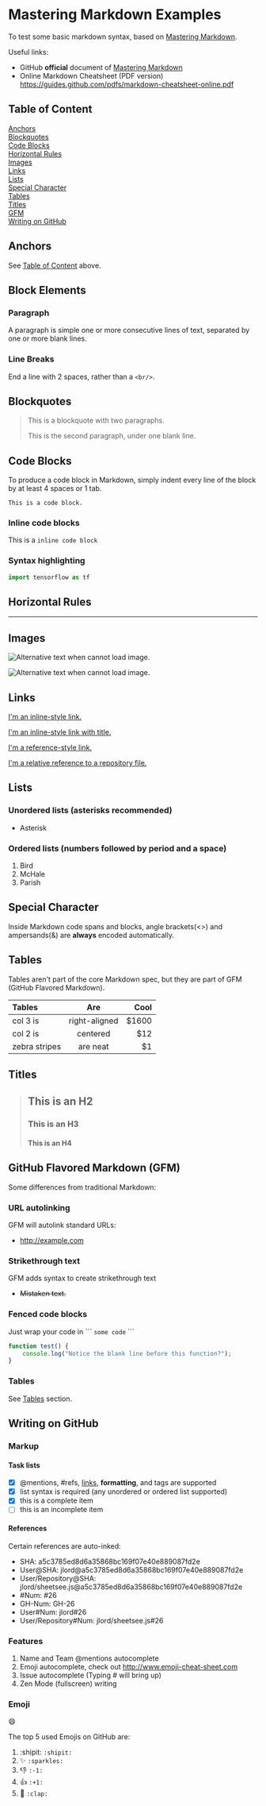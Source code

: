 # Mastering Markdown Examples

To test some basic markdown syntax, based on [Mastering Markdown](https://www.gitbook.com/book/roachhd/master-markdown/details).

Useful links:

* GitHub **official** document of [Mastering Markdown](https://guides.github.com/features/mastering-markdown/)
* Online Markdown Cheatsheet (PDF version) https://guides.github.com/pdfs/markdown-cheatsheet-online.pdf

## <a name='TableOfContent'></a> Table of Content

[Anchors](#Anchors)  
[Blockquotes](#Blockquotes)  
[Code Blocks](#CodeBlocks)  
[Horizontal Rules](#HorizontalRules)  
[Images](#Images)  
[Links](#Links)  
[Lists](#Lists)  
[Special Character](#SpecialCharacter)  
[Tables](#Tables)  
[Titles](#Titles)  
[GFM](#GFM)  
[Writing on GitHub](#WritingOnGitHub)

## <a name="Anchors"></a> Anchors

See [Table of Content](#TableOfContent) above.

## <a name="Block Elements"></a> Block Elements

### Paragraph

A paragraph is simple one or more consecutive lines of text, separated by one or more blank lines.

### Line Breaks

End a line with 2 spaces, rather than a `<br/>`.

## <a name="Blockquotes"></a> Blockquotes

> This is a blockquote with two paragraphs.
>
> This is the second paragraph, under one blank line.

## <a name="CodeBlocks"></a> Code Blocks

To produce a code block in Markdown, simply indent every line of the block by at least 4 spaces or 1 tab.

    This is a code block.

### Inline code blocks

This is a `inline code block`

### Syntax highlighting

```python
import tensorflow as tf
```

## <a name="HorizontalRules"></a> Horizontal Rules

***

## <a name="Images"></a> Images

![Alternative text when cannot load image.](invalid_path)

![Alternative text when cannot load image.](https://avatars1.githubusercontent.com/u/8685355?v=3&s=96 "Optional title")

## <a name="Links"></a> Links

[I'm an inline-style link.](https://www.google.com/ncr)

[I'm an inline-style link with title.](https://www.google.com/ncr "Google's Homepage")

[I'm a reference-style link.][Arbitrary case-insensitive reference text]

[Arbitrary case-insensitive reference text]: https://www.perphyyoung.github.io "PerphyYoung's Homepage"

[I'm a relative reference to a repository file.](LICENSE)

## <a name="Lists"></a> Lists

### Unordered lists (asterisks recommended)

* Asterisk

### Ordered lists (numbers followed by period and a space)

1. Bird
2. McHale
3. Parish

## <a name="SpecialCharacter"></a> Special Character

Inside Markdown code spans and blocks, angle brackets(<>) and ampersands(&) are **always** encoded automatically.

## <a name="Tables"></a> Tables

Tables aren't part of the core Markdown spec, but they are part of GFM (GitHub Flavored Markdown).

| Tables | Are | Cool |
| :------------- |:-------------:| -----:|
| col 3 is | right-aligned | $1600 |
| col 2 is | centered | $12 |
| zebra stripes | are neat | $1 |

## <a name="Titles"></a> Titles

> ## This is an H2
> ### This is an H3
> #### This is an H4

## <a name="GFM"></a> GitHub Flavored Markdown (GFM)

Some differences from traditional Markdown:

### URL autolinking

GFM will autolink standard URLs:

* http://example.com

### Strikethrough text

GFM adds syntax to create strikethrough text

* ~~Mistaken text.~~

### Fenced code blocks

Just wrap your code in \`\`\` `some code` \`\`\`

```javascript
function test() {
    console.log("Notice the blank line before this function?");
}
```

### Tables

See [Tables](#Tables) section.

## <a name="WritingOnGitHub"></a> Writing on GitHub

### Markup

#### Task lists

* [x] @mentions, #refs, [links](fake_path), **formatting**, and tags are supported
* [x] list syntax is required (any unordered or ordered list supported)
* [x] this is a complete item
* [ ] this is an incomplete item

#### References

Certain references are auto-inked:

* SHA: a5c3785ed8d6a35868bc169f07e40e889087fd2e
* User@SHA: jlord@a5c3785ed8d6a35868bc169f07e40e889087fd2e
* User/Repository@SHA: jlord/sheetsee.js@a5c3785ed8d6a35868bc169f07e40e889087fd2e
* #Num: #26
* GH-Num: GH-26
* User#Num: jlord#26
* User/Repository#Num: jlord/sheetsee.js#26

### Features

1. Name and Team @mentions autocomplete
2. Emoji autocomplete, check out http://www.emoji-cheat-sheet.com
3. Issue autocomplete (Typing # will bring up)
4. Zen Mode (fullscreen) writing

### Emoji

:smile:

The top 5 used Emojis on GitHub are:

1. :shipit: `:shipit:`
2. :sparkles: `:sparkles:`
3. :-1: `:-1:`
4. :+1: `:+1:`
5. :clap: `:clap:`

